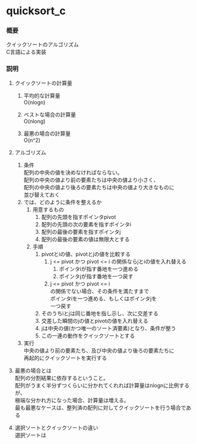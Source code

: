 # quicksort_c

### 概要

クイックソートのアルゴリズム  
C言語による実装

### 説明

1. クイックソートの計算量  
	1. 平均的な計算量  
		O(nlogn)

	1. ベストな場合の計算量  
		O(nlong)

	1. 最悪の場合の計算量  
		O(n^2)

1. アルゴリズム  
	1. 条件  
		配列の中央の値を決めなければならない。  
		配列の中央の値より前の要素たちは中央の値より小さく、  
		配列の中央の値より後ろの要素たちは中央の値より大きなものに  
		並び替えておく
	1. では、どのように条件を整えるか
		1. 用意するもの
			1. 配列の先頭を指すポインタpivot
			1. 配列の先頭の次の要素を指すポインタi
			1. 配列の最後の要素を指すポインタj
			1. 配列の最後の要素の値は無限大とする
		1. 手順
			1. pivotとiの値、pivotとjの値を比較する
				1. j <= pivot かつ pivot <= i   の関係ならjとiの値を入れ替える
					1. ポインタiが指す番地を一つ進める
					1. ポインタjが指す番地を一つ戻す
				1. j <= pivot かつ pivot <= i  
				の関係でない場合、その条件を満たすまで  
				ポインタiを一つ進める、もしくはポインタjを  
				一つ戻す
			1. そのうちiとjは同じ番地を指し示し、次に交差する
			1. 交差した瞬間のjの値とpivotの値を入れ替える
			1. jは中央の値(かつ唯一のソート済要素)となり、条件が整う
			1. この一連の動作をクイックソートとする
	1. 実行  
		中央の値より前の要素たち、及び中央の値より後ろの要素たちに  
		再起的にクイックソートを実行する	

1. 最悪の場合とは  
	配列の分割結果に依存するということ。  
	配列がうまく半分ずつくらいに分かれてくれれば計算量はnlognに比例するが、  
	極端な分かれ方になった場合、計算量は増える。  
	最も最悪なケースは、整列済の配列に対してクイックソートを行う場合である

1. 選択ソートとクイックソートの違い  
	選択ソートは




